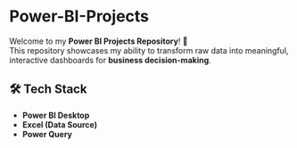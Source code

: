 # Power-BI-Projects
Welcome to my **Power BI Projects Repository**! 🚀  
This repository showcases my ability to transform raw data into meaningful, interactive dashboards for **business decision-making**.

## 🛠️ Tech Stack  
- **Power BI Desktop**  
- **Excel (Data Source)**  
- **Power Query**
